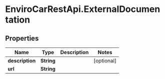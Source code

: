 # EnviroCarRestApi.ExternalDocumentation

## Properties
Name | Type | Description | Notes
------------ | ------------- | ------------- | -------------
**description** | **String** |  | [optional] 
**url** | **String** |  | 
